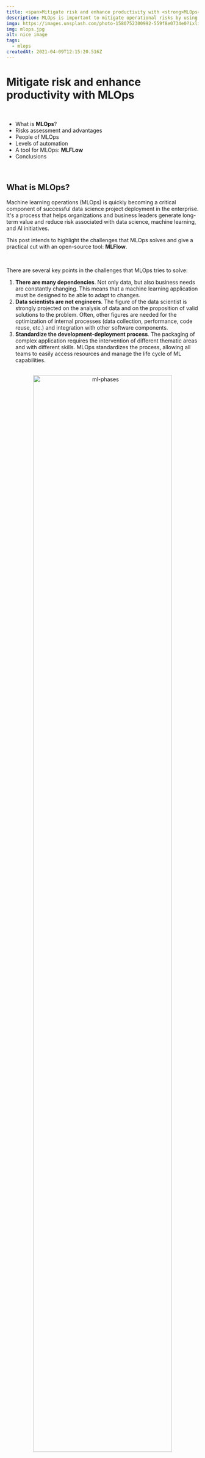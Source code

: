 ```yaml
---
title: <span>Mitigate risk and enhance productivity with <strong>MLOps</strong></span>
description: MLOps is important to mitigate operational risks by using DevOps principles. MLFlow is a open-source platform for building MLOps pipelines also in the cloud.
imga: https://images.unsplash.com/photo-1580752300992-559f8e0734e0?ixlib=rb-1.2.1&ixid=eyJhcHBfaWQiOjEyMDd9&auto=format&fit=crop&w=634&q=80
img: mlops.jpg
alt: nice image
tags: 
  - mlops
createdAt: 2021-04-09T12:15:20.516Z
---
```


# Mitigate risk and enhance productivity with MLOps

<br/>

+ What is **MLOps**?
+ Risks assessment and advantages
+ People of MLOps
+ Levels of automation
+ A tool for MLOps: **MLFLow**
+ Conclusions

<br/>

## What is **MLOps**?
Machine learning operations (MLOps) is quickly becoming a critical component
of successful data science project deployment in the enterprise. It's
a process that helps organizations and business leaders generate long-term value
and reduce risk associated with data science, machine learning, and AI
initiatives.

This post intends to highlight the challenges that MLOps solves and give a practical 
cut with an open-source tool: **MLFlow**.

<br>

There are several key points in the challenges that MLOps tries to solve:
1. **There are many dependencies**. Not only data, but also business needs are constantly changing. This means that a machine learning application must be designed to be able to adapt to changes.
2. **Data scientists are not engineers**. The figure of the data scientist is strongly projected on the analysis of data and on the proposition of valid solutions to the problem. Often, other figures are needed for the optimization of internal processes (data collection, performance, code reuse, etc.) and integration with other software components.
3. **Standardize the development-deployment process**. The packaging of complex application requires the intervention of different thematic areas and with different skills. MLOps standardizes the process, allowing all teams to easily access resources and manage the life cycle of ML capabilities.

<div style="text-align:center">
<br>
<img src="https://i.ibb.co/M1BH6Lz/mlops-phases.png" alt="ml-phases" width="85%"/> 

<p style="font-size: 12px;white-space: pre-wrap">Fig. 1. The life cycle of a machine learning application. There are six stages: PLAN, BUILD, TEST, DEPLOY, MONITOR and FEEDBACK.
It is a cyclical process that involves different teams and requires different skills.</p>

<br></br>

</div>

Given the great challenges that a Machine Learning application brings with it, it becomes essential to automate and 
rationalize the development and deployment processes. 
In fact, when we talk about machine learning applications, we must always consider that they are complex applications, 
integrated with several other systems; that they have to handle large amounts of data and traffic volumes; 
and that the inputs of such applications are not only the application rules, but also the data.
The proven DevOps tools come to the rescue: this is how MLOps was born.
Although introducing MLOps processes has a cost, there are very few cases in which MLOps is not useful; 
the saving of money and time almost always justifies its use.


## Risk assessment and advantages
The risks of a Machine Learning application are many and MLOps is a way, derived from the methodologies born of 
classic applications, to mitigate them.
Therefore, when looking at MLOps as a way to mitigate risk, an analysis should cover:
+ The risk that the model is unavailable for a given period of time
+ The risk that the model returns a bad prediction for a given sample
+ The risk that the model accuracy or fairness decreases over time
+ The risk that the skills necessary to maintain the model (i.e., data science talent) are lost

<br>
Risks are usually larger for models that are deployed widely and used outside of the organization. 
Risk assessment is generally based on two metrics: the probability and the impact of the adverse event.
Risk assessment should be performed at the beginning of each project and reassessed periodically, 
as models may be used in ways that were not foreseen initially.

<div style="text-align:center">
<br>
<img src="https://i.ibb.co/HKLvVR7/risk-matrix.png" alt="risk-matrix" width="80%"/> 

<p style="font-size: 12px;white-space: pre-wrap">Fig. 2. The risk matrix is fundamental to understand how critical are some requirements and so how important is addressing them with MLOps.</p>
<br></br>

</div>


Good MLOps practices will help teams at a minimum:
+ Keep track of versioning, especially with experiments in the design phase
+ Understand whether retrained models are better than the previous versions (and promoting models to production that are performing
better)
+ Ensure (at defined periods—daily, monthly, etc.) that model performance is not degrading in production

<br>

## People of MLOps
Since an application that includes machine learning models is very complex, different professionals are involved:
+ **Subject Matter Expert**. is the figure who guides the entire process, defining the needs and business metrics 
for which a Machine Learning application must be developed. It acts in the feedback part, so it is very important 
that the MLOps techniques allow to extract the performance of the model also in terms of business metrics. 
The transformations that are carried out on the data must also be made known and easy to understand. Finally, for 
the Subject Matter Expert, MLOps could be useful both for *Data Explainabily* and for *Regulatory compliance*.

+ **Data Scientist**. The Data Scientist is a very important figure in the process. You interface with the Subject 
Matter Expert to translate the problem and business metrics into a machine learning problem and metrics. Furthermore, 
they have the arduous task of defining, understanding and finding the best settings and models for that particular 
problem. This can take some time and be very complicated in the case of poorly defined problems or very large 
applications. MLOps helps you easily monitor models in production models to guide choice in A / B testing. Plus, 
improve efficiency with automated model packing and deployment.

+ **Data Engineers**. In a machine learning process, data is the central part. Likewise, the role of data engineers 
is primary: they must obtain data from external sources, process it, standardize it and prepare it for algorithm 
training. They must interface with Subject Matter Experts to understand what types of data they need and with Data 
Scientists to adjust data processing according to their needs. Being a very onerous and full-time activity for 
large companies, Data engineers can greatly benefit from MLOps Pipelines, managing to guarantee a clean, organized 
and well-engineered data transformation process.

+ **Software Engineers**. Software engineers are equally important figures from a strategic point of view for the 
company. In fact, machine learning applications are experiments for their own sake, but they integrate into larger 
applications that involve different aspects and businesses of the company. In addition to integration, they take 
care of automatic testing and versioning, in order to have the CI / CD pipelines under control.

+ **DevOps team**. The DevOps team has two important roles. The first is to ensure the correct functioning in terms of 
reliability, performance, security and availability of resources and Machine Learning models with tests and 
operations processes. Second, they are responsible for managing the CI / CD pipeline. To do this correctly 
they must interface with Data Engineers, Software engineers and Data Scientists.

+ **Model Risk Manager/Auditor**. Model risk auditors are an essential figure especially in some critical sectors, 
such as financial or medical, where there are some constraints on regulatory compliance. They play a fundamental 
role both in defining business metrics, guiding operational research on performance and the type of machine models, 
and in monitoring and testing the model in production.
MLOps processes allow these figures to be able to intervene rigorously when internal and external requirements are 
not met.
 
+ **Machine Learning Architect**. Machine learning architects are increasingly important figures for Machine 
Learning applications. They need to know how the data will be used and consumed in order to optimize the software 
architecture to improve performance in terms of speed and accuracy of predictions.
Not only are they focused on data, they also need to have the right expertise to introduce new or more advanced 
technologies to optimize predictive models when needed. This implies that they must be aware of all the steps of 
the pipeline and have an overview of the shared resources in order to propose, together with the team of DevOps 
and software engineers, architectural solutions suitable for the business problem.

<br>

## Levels of automation
After understanding the complexity of ML applications, the professionals involved and the advantages of MLOps, let's 
briefly illustrate the concept of pipeline, derived from DevOps principles.
A **_Pipeline_** is divided into distinct subsets of activities, aimed to simplify and standardize the development 
and distribution of a software. Each of them constitutes a phase of the pipeline. 
Typical pipeline stages include:
+ **Build**: the phase of the application in which the source code is compiled.
+ **Test**: the stage where the code is tested. The automation allows you to save time and effort.
+ **Release**: the stage where the application is delivered to the repository.
+ **Deployment**: at this stage the code is deployed to the production department.
+ **Validation and Compliance**: The steps to validate a build typically depend on the needs of the organization. 

<br>

In the context of the MLOps the stages changes a bit, related more to the Machine Learning steps. For example, in a 
pipeline for a machine learning model creation, we have: 
**Data preprocessing**, **Model Selection**, **Training model**, **Model Evaluation**, **Model Validation** and
**Model Summary**. 

Based on the stages defined and implemented, we can identify 3 levels of automation:
- **Manual Implementation**. 
- **Continuous Model Delivery**.
- **Continuous Integration / Continuous Delivery of pipelines**.

<br>

### Manual Implementation
In this setup, everything is handled manually, without any pipeline and automation technique. This means that data 
scientists, data engineers and machine learning engineers manually carry out the phase of data analysis and 
processing, feature extraction, model choice, training, testing, validation.
Once these activities have been completed, they must manually package the model in a structure that can be used and 
interfaced with other components and put it in a code repository.
Software engineers must take the model from the code repository and manually integrate it into the application. 
Finally, the devops team is left with the task of monitoring the application in functional and performance terms.

<div style="text-align:center">
<br>
<img src="https://i.ibb.co/Tv42V3x/mlops-manual-implementation.png" alt="risk-matrix" width="95%"/> 

<p style="font-size: 12px;white-space: pre-wrap">Fig. 3. The setup with no automation strategies.</p>

<br></br>
</div>

All figures are involved and with the burden of doing everything manually. This implies that the setup is not 
resilient to changes in data and business needs: it is necessary to carry out the analysis, training, testing, 
integration and deployment manually.

<br>

### Continuous Model Delivery

This setup includes very important elements:
1. the **Feature Store**, which is a data storage for training data accessible to all teams and contains the data 
already cleaned and preprocessed. At this juncture, we are talking about basic preprocessing, such as resizing 
images to the same resolution, normalizing units of measurement or creating data generators and batches.
2. **Automated Model Building and Analysis**, which is an engineering of the model building phase, allowing 
Data Scientists and Machine Learning Engineers to rely on automatic data preprocessing procedures, model selection, 
training, hyperparameter testing, validation and optimization.
The preprocessing here refers to the adjustments on the data needed to be used by the model. The output of this 
process is a **Modularized code**, that is a well-engineered code that encapsulates a generic model and provides 
simple and model-independent interfaces. This allows you to standardize and automate the next steps, i.e. integration 
tests, deploy, etc.
3. The **Deploy Pipeline**, which is a pipeline designed to put the model into production. The pipeline 
starts from the modularized code, seen in the previous point, and carries out some preparatory steps before putting 
the **Automated Training pipeline** into operation, which will produce a working model that can be used in production.
4. The **Automated Training pipeline**, which is a pipeline that handles model training and produces a working 
trained model ready for production. The final model is placed in a **Model Registry**. The Automated Training 
pipeline is launched from the **Deploy Pipeline** or a **Trigger** and interfaces with the **Feature Store** to get 
the data that will be used for training. The trigger can be enabled manually or it can be enabled automatically by 
events such as the change of distribution in the data collected by monitoring the model in production.
5. The **Model Registry**, which is a container of trained models, accessible by all project teams. The Model 
Registry allows you to keep track of the various models produced, versioning them and allowing a quick comparison of 
their performance, discriminating the best and allowing you to automatically choose the best performing model.

<div style="text-align:center">
<br>
<img src="https://i.ibb.co/6HvpGKQ/mlops-cmd.png" alt="risk-matrix" width="95%"/> 

<p style="font-size: 12px;white-space: pre-wrap">Fig. 4. The setup with Continuous Model Delivery.</p>

<br></br>
</div>

With this process setting, all professional figures have control over what is happening, being able to monitor 
performance in a deterministic and automatic way; the greater effort on the engineering part of the code and the 
training and deployment pipelines reward with the creation of a more stable and faster process, capable of 
withstanding frequent changes on requirements or data.
However, you can do better by automating the testing part of the pipelines as well. In fact, there are no 
mechanisms for testing and debugging pipelines automatically, and it must be done manually before it is sent 
to the code repository. This can become problematic and burdensome especially when there are multiple models 
and different architectures with different ways of data preprocessing, training and testing. Letting testing 
and debugging manually can become a bottleneck and be risky.
Also, pipelines are not automatically deployed. This implies that if the structure in the code changes, engineers 
must rebuild parts of the application to make it compatible with the new pipeline and its modularized code. 
Modularization, in fact, only works without problems when all components know what to expect from each other; 
as soon as one of the components is no longer compatible, the application must be rebuilt to accommodate the 
new changes or the component must be rewritten to work with the original pipeline.

<br>

### Continuous integration / Continuous delivery of pipelines

This setup introduces other improvements:
1. **Testing**, to be able to automatically test code building pipelines and package only those pipelines that 
pass the tests. The tests, at this juncture, could be related to the verification of the inputs and outputs of 
the pipeline, of the ranges of the hyperparameters, if the scaling or normalizations on the data have occurred 
correctly (both in preprocessing and in postprocessing), etc. Therefore this phase is fundamental in order to 
deliver complete and correct pipelines in the ** Package Store ** that can also be reused on different domains 
and with very different neural network architecture.
2. The ** Package Store ** is a pipeline container. It is optional but included in this configuration so that 
there is a centralized area where all teams can access packaged pipelines ready for deployment. The model development 
teams push in this package repository and software engineers and DevOps teams can retrieve a packaged pipeline 
and deploy it. It works in a very similar way to the **Model Registry** as both elements help to achieve 
continuous delivery.

<div style="text-align:center">
<br>
<img src="https://i.ibb.co/BZPsZ20/mlops-ci-cmd.png" alt="risk-matrix" width="95%"/> 

<p style="font-size: 12px;white-space: pre-wrap">Fig. 5. The setup with Continuous Integration / Continuous Delivery of pipelines.</p>

<br></br>
</div>

This is the most complete setup that allows you to absorb even important changes on specifications and data. 
It is a completely generic setup that can also be reused for other projects or products and therefore it is worth 
spending some resources to set up this mechanism.


<br>

## A tool for MLOps: MLFLow
After having seen the key aspects of the MLOps processes, let's try to give a practical footprint.
MLFlow is an open-source tool, easy to integrate in your existent machine learning processes.
Only few lines of code are needed to track all of the metrics you need. Furthermore, MLFlow saves the models, 
allowing for future use in deployment or model serving functionality in a simple manner. You can also compare 
all of the metrics between the individual models to select the best one. 
MLFlow also integrates into Databricks, AWS SageMaker, Microsoft Azure, and can be deployed to Google Cloud as well, 
all of which are tools that help manage your MLOps setup and serve as platforms to deploy your models on. 
While the cloud platforms do provide some MLOps functionality, with the extent of this varying for each platform,
the advantage of using MLFlow is that it lets you have the freedom of choice when it comes to one platform to 
commit to.

So, the main benefit of using MLFlow is that, for free, you can start managing your machine learning experiments 
locally and translate everything to the cloud with minimal effort. This is useful both for the data scientist 
who works independently and for small to medium-sized companies with a limited budget.


One of the best features of MLFlow is that the automatic management of **modularization** we have seen previously. 
This allows you to manage very different models equally, even belonging to different libraries such as Tensorflow, 
PyTorch, Scikit-learn or PySpark. In fact, MLFlow creates a sort of wrapper around the model in order to standardize 
the user experience in the deployment and prediction phase: to use it, simply transform the data into a certain 
format and execute REST calls on the endpoint provided by MLFlow. The latter in fact also allows the deployment 
of a model save with a simple API.

In general, MLFlow has several features that support the life cycle of a machine learning application:

+ **Creating experiments**: Experiments in MLFlow allow you to group your models and any
relevant metrics. This is important, for example, for comparing the same model with different dataset or
for comparing models from different libraries, such as Tensorflow or PyTorch to see which one is more performing.

+ **Model and metric logging**: MLFlow allows you to save a model in a modularized form and log all of
the metrics related to the model run. A model run is a composed of several steps (usually model training, testing 
and validation), in which you can write custom code. 
You can mark the start and the end of each run and decide which metrics you want to log. 
Additionally, you can save images, graphs, plots (such as confusion matrices and ROC curves) for a successive 
comparison. 

+ **Comparing model metrics**: With an easy to use web interface, MLFlow allows you to compare different models,
settings and their metrics all at once also in a singular experiment. This could be very useful when performing 
validation to tune a model’s hyperparameters. In a moment, you can compare all of the selected metrics and choose 
the best.

+ **Model Registry**: MLFlow implements a model registry functionality, helping to define what stage a 
particular model is in. T o make the most of the feature, you  have to integrate it with other platforms which 
provide built-in model registry feature, such as Databricks.

+ **Local deployment**: MLFlow allows you to deploy on a local server by exposing an endpoint on which doing 
REST call. This permits to easily test model inference. Data is sent to the model in one of several standardized 
formats and it returns the predictions made by the model. Such a setup can easily be converted to work on a 
hosted server or cloud-provided server as well. The only difference comes with where you host the model and 
the particular procedure for querying it.


I will not go into the merits of integrating MLFlow into existing code; the purpose of this post is not to be a 
practical guide. Software tends to change over time, and it would no longer be a general post. For information, 
you can refer to the <a href="https://www.mlflow.org/docs/latest/index.html">MLFlow documentation</a> which will 
be increasingly updated and more reliable than this post. 
The intent is to show that there is the possibility of using automation and monitoring tools locally, with 
minimal costs and enormous advantages.

<br>

## Conclusions
DevOps techniques were born to make the development and distribution of classic applications more efficient and 
organized. The automation of these processes is a fundamental step to face the complexity of these applications, 
which is constantly growing. In fact, they often provide different levels of persistence, integration with other 
systems, an ever-increasing number of microservices, API Gateways, unified identity providers for multiple 
applications, etc.
The MLOps techniques have been derived from the former and specifically aimed at applications that include 
Machine Learning models. Such applications hide more challenges and pitfalls than traditional applications. 
This is because ML models require more resources and are dependent on two inputs: business rules and **data**. 
Data is a very important part of the process and, just like business needs, they are constantly changing.

Furthermore, it should be remembered that machine learning applications do not live alone, but are always an 
integral part of traditional applications, which makes the entire application difficult to manage without 
automation and pipeline techniques.

Precisely for this reason, many people with different skills and responsibilities are involved in the development 
process of an ML application: Subject matter experts, Data Scientists, AI and data engineers, Software Architects, 
DevOps Engineer and Model risk managers/auditors.
Tools such as the model registry and a shared data/feature store allow all teams in the game to be aligned and 
able to discern the version of the model in production, making the development and distribution chain accessible 
to all.

As the last step of this post, we took a look at MLFlow. It is an open-source tool that can be used locally to test parts of pipelines, organize work and code to support 
monitoring and automated model deployment at no cost. With the wrappers towards Databricks, AWS SageMaker and Azure 
Machine Learning it is immediate to translate to cloud processes and architectures.
